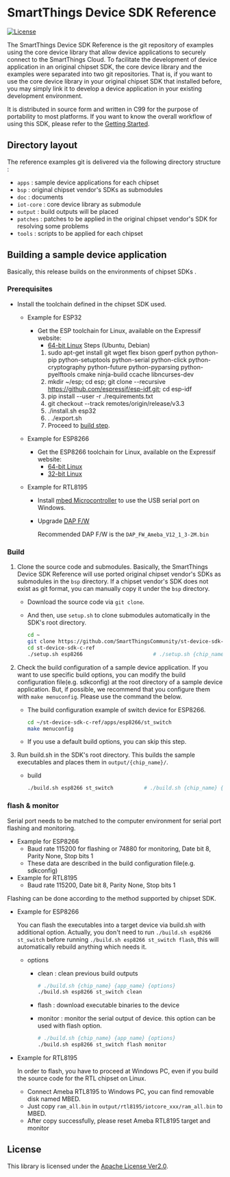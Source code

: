 # SmartThings Device SDK Reference

[![License](https://img.shields.io/badge/licence-Apache%202.0-brightgreen.svg?style=flat)](LICENSE)

The SmartThings Device SDK Reference is the git repository of examples using the core device library that allow device applications to securely connect to the SmartThings Cloud. To facilitate the development of device application in an original chipset SDK, the core device library and the examples were separated into two git repositories. That is, if you want to use the core device library in your original chipset SDK that installed before, you may simply link it to develop a device application in your existing development environment.

It is distributed in source form and written in C99 for the purpose of portability to most platforms. If you want to know the overall workflow of using this SDK, please refer to the [Getting Started](https://github.com/SmartThingsCommunity/st-device-sdk-c-ref/blob/master/doc/getting_started.md).

## Directory layout

The reference examples git is delivered via the following directory structure :

- `apps` : sample device applications for each chipset
- `bsp` : original chipset vendor's SDKs as submodules
- `doc` : documents
- `iot-core` : core device library as submodule
- `output` : build outputs will be placed
- `patches` : patches to be applied in the original chipset vendor's SDK for resolving some problems
- `tools` : scripts to be applied for each chipset

## Building a sample device application

Basically, this release builds on the environments of chipset SDKs .

### Prerequisites

- Install the toolchain defined in the chipset SDK used.

  - Example for ESP32
    - Get the ESP toolchain for Linux, available on the Expressif website:
      - [64-bit Linux](https://docs.espressif.com/projects/esp-idf/en/latest/get-started/index.html#get-started-get-prerequisites)
      Steps (Ubuntu, Debian)
      1. sudo apt-get install git wget flex bison gperf python python-pip python-setuptools python-serial python-click python-cryptography python-future python-pyparsing python-pyelftools cmake ninja-build ccache libncurses-dev
      2. mkdir ~/esp; cd esp; git clone --recursive https://github.com/espressif/esp-idf.git; cd esp-idf
      3. pip install --user -r ./requirements.txt
      4. git checkout --track remotes/origin/release/v3.3
      5. ./install.sh esp32
      6. . ./export.sh
      7. Proceed to [build step](https://github.com/SmartThingsCommunity/st-device-sdk-c-ref/blob/master/README.md#Build).
      

  - Example for ESP8266

    - Get the ESP8266 toolchain for Linux, available on the Expressif website:
      - [64-bit Linux](https://dl.espressif.com/dl/xtensa-lx106-elf-linux64-1.22.0-92-g8facf4c-5.2.0.tar.gz)
      - [32-bit Linux](https://dl.espressif.com/dl/xtensa-lx106-elf-linux32-1.22.0-92-g8facf4c-5.2.0.tar.gz)

  - Example for RTL8195

    - Install [mbed Microcontroller](https://os.mbed.com/handbook/Windows-serial-configuration) to use the USB serial port on Windows.

    - Upgrade [DAP F/W](https://www.amebaiot.com/en/change-dap-firmware/)

      Recommended DAP F/W is the `DAP_FW_Ameba_V12_1_3-2M.bin`

### Build

1. Clone the source code and submodules. Basically, the SmartThings Device SDK Reference will use ported original chipset vendor's SDKs as submodules in the `bsp` directory. If a chipset vendor's SDK does not exist as git format, you can manually copy it under the `bsp` directory.

   - Download the source code via `git clone`.

   - And then, use `setup.sh` to clone submodules automatically in the SDK's root directory.

     ```sh
     cd ~
     git clone https://github.com/SmartThingsCommunity/st-device-sdk-c-ref.git
     cd st-device-sdk-c-ref
     ./setup.sh esp8266                       # ./setup.sh {chip_name}
     ```

2. Check the build configuration of a sample device application. If you want to use specific build options, you can modify the build configuration file(e.g. sdkconfig) at the root directory of a sample device application. But, if possible, we recommend that you configure them with `make menuconfig`. Please use the command the below.

   - The build configuration example of switch device for ESP8266.

     ```sh
     cd ~/st-device-sdk-c-ref/apps/esp8266/st_switch
     make menuconfig
     ```

   - If you use a default build options, you can skip this step.

3. Run build.sh in the SDK's root directory. This builds the sample executables and places them in `output/{chip_name}/`.

   - build

     ```sh
     ./build.sh esp8266 st_switch          # ./build.sh {chip_name} {app_name}
     ```

### flash & monitor

Serial port needs to be matched to the computer environment for serial port flashing and monitoring.

- Example for ESP8266
  - Baud rate 115200 for flashing or 74880 for monitoring, Date bit 8, Parity None, Stop bits 1
  - These data are described in the build configuration file(e.g.  sdkconfig)
- Example for RTL8195
  - Baud rate 115200, Date bit 8, Parity None, Stop bits 1

Flashing can be done according to the method supported by chipset SDK.

- Example for ESP8266

  You can flash the executables into a target device via build.sh with additional option. Actually, you don't need to run `./build.sh esp8266 st_switch` before running `./build.sh esp8266 st_switch flash`, this will automatically rebuild anything which needs it.

  - options

    - clean : clean previous build outputs

      ```sh
      # ./build.sh {chip_name} {app_name} {options}
      ./build.sh esp8266 st_switch clean
      ```

    - flash : download executable binaries to the device

    - monitor : monitor the serial output of device. this option can be used with flash option.

      ```sh
      # ./build.sh {chip_name} {app_name} {options}
      ./build.sh esp8266 st_switch flash monitor
      ```

- Example for RTL8195

  In order to flash, you have to proceed at Windows PC, even if you build the source code for the RTL chipset on Linux. 

  - Connect Ameba RTL8195 to Windows PC, you can find removable disk named MBED.
  - Just copy `ram_all.bin` in `output/rtl8195/iotcore_xxx/ram_all.bin` to MBED.
  - After copy successfully, please reset Ameba RTL8195 target and monitor

## License

This library is licensed under the [Apache License Ver2.0](LICENSE).
